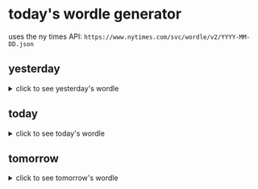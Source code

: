 # today's wordle generator

uses the ny times API: `https://www.nytimes.com/svc/wordle/v2/YYYY-MM-DD.json`

## yesterday

<details>
    <summary>click to see yesterday's wordle</summary>

    gummy

</details>

## today

<details>
    <summary>click to see today's wordle</summary>

    chaos

</details>

## tomorrow

<details>
    <summary>click to see tomorrow's wordle</summary>

    basin

</details>
